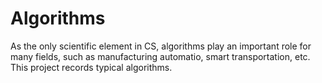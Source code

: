 # Algorithms
As the only scientific element in CS, algorithms play an important role for many fields, such as manufacturing automatio, smart transportation, etc. This project records typical algorithms.
